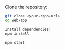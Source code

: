 Clone the repository:
   ```bash
   git clone <your-repo-url>
   cd web-app

   Install dependencies:
   npm install

   npm start
